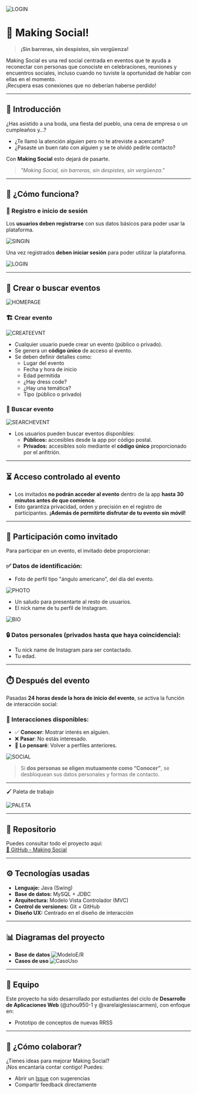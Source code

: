 ![LOGIN](src/img/prototype/Login.png)
# 📱 Making Social!

> **¡Sin barreras, sin despistes, sin vergüenza!**

Making Social es una red social centrada en eventos que te ayuda a reconectar con personas que conociste en celebraciones, reuniones y encuentros sociales, incluso cuando no tuviste la oportunidad de hablar con ellas en el momento.  
¡Recupera esas conexiones que no deberían haberse perdido!

---

## 🌟 Introducción

¿Has asistido a una boda, una fiesta del pueblo, una cena de empresa o un cumpleaños y…?

- ¿Te llamó la atención alguien pero no te atreviste a acercarte?
- ¿Pasaste un buen rato con alguien y se te olvidó pedirle contacto?

Con **Making Social** esto dejará de pasarte.  
> *"Making Social, sin barreras, sin despistes, sin vergüenza."*

---

## 🧠 ¿Cómo funciona?

### 👤 Registro e inicio de sesión

Los **usuarios deben registrarse** con sus datos básicos para poder usar la plataforma.

![SINGIN](src/img/prototype/SingIn.png)

Una vez registrados **deben iniciar sesión** para poder utilizar la plataforma.

![LOGIN](src/img/prototype/Login.png)

---

## 🎉 Crear o buscar eventos

![HOMEPAGE](src/img/prototype/HomePage.png)

### 🏗️ Crear evento

![CREATEEVNT](src/img/prototype/CreateEvent.png)

- Cualquier usuario puede crear un evento (público o privado).
- Se genera un **código único** de acceso al evento.
- Se deben definir detalles como:
  - Lugar del evento
  - Fecha y hora de inicio
  - Edad permitida
  - ¿Hay dress code?
  - ¿Hay una temática?
  - Tipo (público o privado)

### 🔎 Buscar evento

![SEARCHEVENT](src/img/prototype/AttendedEvents.png)

- Los usuarios pueden buscar eventos disponibles:
  - **Públicos:** accesibles desde la app por código postal.
  - **Privados:** accesibles solo mediante el **código único** proporcionado por el anfitrión.

---

## ⏳ Acceso controlado al evento

- Los invitados **no podrán acceder al evento** dentro de la app **hasta 30 minutos antes de que comience**.
- Esto garantiza privacidad, orden y precisión en el registro de participantes. **¡Además de permitirte disfrutar de tu evento sin móvil!**

---

## 🙋 Participación como invitado

Para participar en un evento, el invitado debe proporcionar:

### ✅ Datos de identificación:

- Foto de perfil tipo "ángulo americano", del día del evento.

![PHOTO](src/img/prototype/profileEditPhoto.png)

- Un saludo para presentarte al resto de usuarios.
- El nick name de tu perfil de Instagram.

![BIO](src/img/prototype/profileEditBIO.png)

### 🔒 Datos personales (privados hasta que haya coincidencia):

- Tu nick name de Instagram para ser contactado.
- Tu edad.

---

## ⏱️ Después del evento

Pasadas **24 horas desde la hora de inicio del evento**, se activa la función de interacción social:

### 🎯 Interacciones disponibles:

- ✅ **Conocer**: Mostrar interés en alguien.
- ❌ **Pasar**: No estás interesado.
- 🔁 **Lo pensaré**: Volver a perfiles anteriores.

![SOCIAL](src/img/prototype/socialSearch.png)

> Si **dos personas se eligen mutuamente como “Conocer”**, se desbloquean sus datos personales y formas de contacto.

---

🖌️ Paleta de trabajo

![PALETA](src/img/prototype/Paleta-de-trabajos.png)

---

## 🔗 Repositorio

Puedes consultar todo el proyecto aquí:  
[📁 GitHub - Making Social](https://github.com/varelaiglesiascarmen/Making-social)  

---

## ⚙️ Tecnologías usadas

- **Lenguaje:** Java (Swing)
- **Base de datos:** MySQL + JDBC
- **Arquitectura:** Modelo Vista Controlador (MVC)
- **Control de versiones:** Git + GitHub
- **Diseño UX:** Centrado en el diseño de interacción

---

## 📊 Diagramas del proyecto

- **Base de datos**
![ModeloE/R](src/img/prototype/modeloE-R.png)
- **Casos de uso** 
![CasoUso](src/img/prototype/casoUso.png)

---

## 👥 Equipo

Este proyecto ha sido desarrollado por estudiantes del ciclo de **Desarrollo de Aplicaciones Web** (@zhou950-1 y @varelaiglesiascarmen), con enfoque en:

- Prototipo de conceptos de nuevas RRSS

---

## 🤝 ¿Cómo colaborar?

¿Tienes ideas para mejorar Making Social?  
¡Nos encantaría contar contigo! Puedes:

- Abrir un [Issue](https://github.com/varelaiglesiascarmen/Making-social/issues/new) con sugerencias
- Compartir feedback directamente
